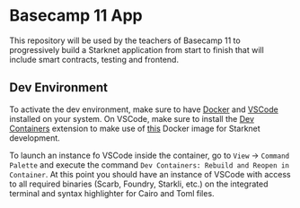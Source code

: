 # Basecamp 11 App

This repository will be used by the teachers of Basecamp 11 to progressively build a Starknet application from start to finish that will include smart contracts, testing and frontend.

## Dev Environment

To activate the dev environment, make sure to have [Docker](https://www.docker.com/get-started/) and [VSCode](https://code.visualstudio.com/) installed on your system. On VSCode, make sure to install the [Dev Containers](https://marketplace.visualstudio.com/items?itemName=ms-vscode-remote.remote-containers) extension to make use of [this](https://hub.docker.com/r/starknetfoundation/starknet-dev) Docker image for Starknet development.

To launch an instance fo VSCode inside the container, go to `View` -> `Command Palette` and execute the command `Dev Containers: Rebuild and Reopen in Container`. At this point you should have an instance of VSCode with access to all required binaries (Scarb, Foundry, Starkli, etc.) on the integrated terminal and syntax highlighter for Cairo and Toml files.